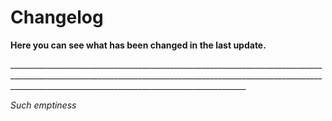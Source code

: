 # Changelog

**Here you can see what has been changed in the last update.**

\_______________________________________________________________________________________________________________________________________________________________________________________________________________________



_Such emptiness_
